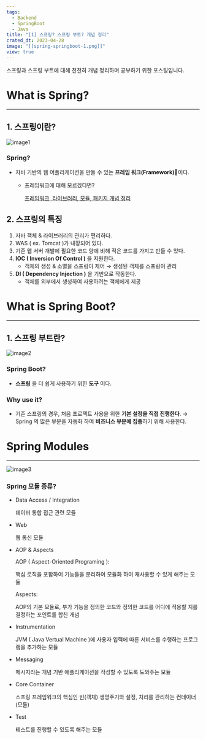 ```yaml
---
tags:
  - Backend
  - SpringBoot
  - Java
title: "[1] 스프링? 스프링 부트? 개념 정리"
crated_dt: 2023-04-28
image: "[[spring-springboot-1.png]]"
view: true
---
```

스프링과 스프링 부트에 대해 천천히 개념 정리하며 공부하기 위한 포스팅입니다.

# What is Spring?

---

## 1. 스프링이란?

![image1](spring-springboot-1-1.png)

### Spring?

- 자바 기반의 웹 어플리케이션을 만들 수 있는 **프레임 워크(Framework)**이다.
	- 프레임워크에 대해 모르겠다면?
	  
		[프레임워크, 라이브러리, 모듈, 패키지 개념 정리](https://hibernationit.github.io/blog/framework-library-module-package/)

## 2. 스프링의 특징

1. 자바 객체 & 라이브러리의 관리가 편리하다.
2. WAS ( ex. Tomcat )가 내장되어 있다.
3. 기존 웹 서버 개발에 필요한 코드 양에 비해 적은 코드를 가지고 만들 수 있다.
4. **IOC ( Inversion Of Control )** 을 지원한다.
	- 객체의 생성 & 소멸을 스프링이 제어 → 생성된 객체를 스프링이 관리
5. **DI ( Dependency Injection )** 을 기반으로 작동한다.
	- 객체를 외부에서 생성하여 사용하려는 객체에게 제공

# What is Spring Boot?

---

## 1. 스프링 부트란?

![image2](spring-springboot-1-2.png)

### Spring Boot?

- **스프링** 을 더 쉽게 사용하기 위한 **도구** 이다.

### Why use it?

- 기존 스프링의 경우, 처음 프로젝트 사용을 위한 **기본 설정을 직접 진행한다**.
	→ Spring 의 많은 부분을 자동화 하여 **비즈니스 부분에 집중**하기 위해 사용한다.

# Spring Modules

---

![image3](spring-springboot-1-3.png)

### Spring 모듈 종류?

- Data Access / Integration
	
	데이터 통합 접근 관련 모듈
- Web
	
	웹 통신 모듈
- AOP & Aspects
  
	AOP ( Aspect-Oriented Programing ):
	
	핵심 로직을 포함하여 기능들을 분리하여 모듈화 하여 재사용할 수 있게 해주는 모듈
	
	Aspects:
	
	AOP의 기본 모듈로, 부가 기능을 정의한 코드와 정의한 코드를 어디에 적용할 지를 결정하는 포인트를 합친 개념
- Instrumentation
	
	JVM ( Java Vertual Machine )에 사용자 입력에 따른 서비스를 수행하는 프로그램을 추가하는 모듈
- Messaging
	
	메시지라는 개념 기반 애플리케이션을 작성할 수 있도록 도와주는 모듈
- Core Container
	
	스프링 프레임워크의 핵심인 빈(객체) 생명주기와 설정, 처리를 관리하는 컨테이너(모듈)
- Test
	
	테스트를 진행할 수 있도록 해주는 모듈